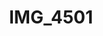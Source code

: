 ---
pid: '163'
layout: photos
title: IMG_4501
filename: IMG_4501.jpg
caption: big floral jar
permalink: "/photos/163.html"
---